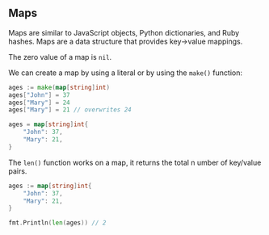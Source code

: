 ## Maps

Maps are similar to JavaScript objects, Python dictionaries, and Ruby hashes.
Maps are a data structure that provides key->value mappings.

The zero value of a map is `nil`.

We can create a map by using a literal or by using the `make()` function:

```go
ages := make(map[string]int)
ages["John"] = 37
ages["Mary"] = 24
ages["Mary"] = 21 // overwrites 24
```

```go
ages = map[string]int{
    "John": 37,
    "Mary": 21,
}
```

The `len()` function works on a map, it returns the total n umber of key/value
pairs.

```go
ages := map[string]int{
    "John": 37,
    "Mary": 21,
}

fmt.Println(len(ages)) // 2
```
